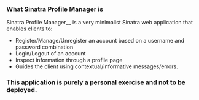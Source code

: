 ### What Sinatra Profile Manager is
Sinatra Profile Manager__ is a very minimalist Sinatra web application that enables clients to:

- Register/Manage/Unregister an account based on a username and password combination
- Login/Logout of an account
- Inspect information through a profile page
- Guides the client using contextual/informative messages/errors.

### This application is purely a personal exercise and not to be deployed.

